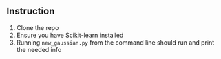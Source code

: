 ## Instruction

1. Clone the repo
2. Ensure you have Scikit-learn installed
3. Running `new_gaussian.py` from the command line should run and print the needed info
